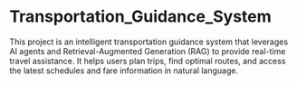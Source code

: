 # Transportation_Guidance_System
This project is an intelligent transportation guidance system that leverages AI agents and Retrieval-Augmented Generation (RAG) to provide real-time travel assistance. It helps users plan trips, find optimal routes, and access the latest schedules and fare information in natural language.
